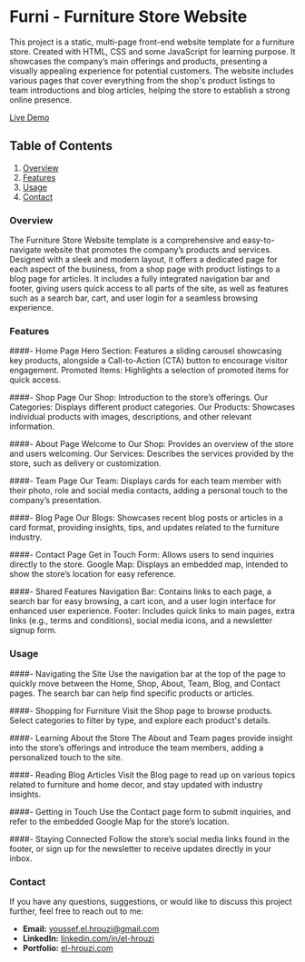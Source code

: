 # Furni - Furniture Store Website

This project is a static, multi-page front-end website template for a furniture store. Created with HTML, CSS and some JavaScript for learning purpose. It showcases the company’s main offerings and products, presenting a visually appealing experience for potential customers. The website includes various pages that cover everything from the shop's product listings to team introductions and blog articles, helping the store to establish a strong online presence.

[Live Demo](https://furni-template.netlify.app)

## Table of Contents

1. [Overview](#overview)
2. [Features](#features)
3. [Usage](#usage)
4. [Contact](#contact)

### Overview

The Furniture Store Website template is a comprehensive and easy-to-navigate website that promotes the company’s products and services. Designed with a sleek and modern layout, it offers a dedicated page for each aspect of the business, from a shop page with product listings to a blog page for articles. It includes a fully integrated navigation bar and footer, giving users quick access to all parts of the site, as well as features such as a search bar, cart, and user login for a seamless browsing experience.

### Features

####- Home Page
Hero Section: Features a sliding carousel showcasing key products, alongside a Call-to-Action (CTA) button to encourage visitor engagement.
Promoted Items: Highlights a selection of promoted items for quick access.

####- Shop Page
Our Shop: Introduction to the store’s offerings.
Our Categories: Displays different product categories.
Our Products: Showcases individual products with images, descriptions, and other relevant information.

####- About Page
Welcome to Our Shop: Provides an overview of the store and users welcoming.
Our Services: Describes the services provided by the store, such as delivery or customization.

####- Team Page
Our Team: Displays cards for each team member with their photo, role and social media contacts, adding a personal touch to the company’s presentation.

####- Blog Page
Our Blogs: Showcases recent blog posts or articles in a card format, providing insights, tips, and updates related to the furniture industry.

####- Contact Page
Get in Touch Form: Allows users to send inquiries directly to the store.
Google Map: Displays an embedded map, intended to show the store’s location for easy reference.

####- Shared Features
Navigation Bar: Contains links to each page, a search bar for easy browsing, a cart icon, and a user login interface for enhanced user experience.
Footer: Includes quick links to main pages, extra links (e.g., terms and conditions), social media icons, and a newsletter signup form.

### Usage

####- Navigating the Site
Use the navigation bar at the top of the page to quickly move between the Home, Shop, About, Team, Blog, and Contact pages. The search bar can help find specific products or articles.

####- Shopping for Furniture
Visit the Shop page to browse products. Select categories to filter by type, and explore each product's details.

####- Learning About the Store
The About and Team pages provide insight into the store’s offerings and introduce the team members, adding a personalized touch to the site.

####- Reading Blog Articles
Visit the Blog page to read up on various topics related to furniture and home decor, and stay updated with industry insights.

####- Getting in Touch
Use the Contact page form to submit inquiries, and refer to the embedded Google Map for the store’s location.

####- Staying Connected
Follow the store’s social media links found in the footer, or sign up for the newsletter to receive updates directly in your inbox.

### Contact

If you have any questions, suggestions, or would like to discuss this project further, feel free to reach out to me:

- **Email:** [youssef.el.hrouzi@gmail.com](mailto:youssef.el.hrouzi@gmail.com)
- **LinkedIn:** [linkedin.com/in/el-hrouzi](https://www.linkedin.com/in/el-hrouzi)
- **Portfolio:** [el-hrouzi.com](https://el-hrouzi.com)
